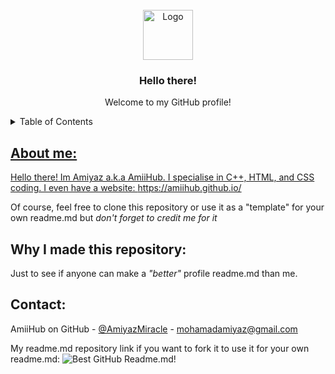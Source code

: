 <!-- README.MD LOGO -->
<br />
<div align="center">
  <a href="https://avatars.githubusercontent.com/u/105401901?v=4">
    <img src="https://avatars.githubusercontent.com/u/105401901?v=4" alt="Logo" width="80" height="80">
  </a>

  <h3 align="center">Hello there!</h3>

  <p align="center">
    Welcome to my GitHub profile!
  </p>
</div>



<!-- TABLE OF CONTENTS -->
<details>
  <summary>Table of Contents</summary>
  <ol>
    <li>
      <a href="https://github.com/AmiiHub/PldHacking">Favourite repository 1</a>
      <ul>
        <li><a href="https://github.com/AmiiHub/amiihub.github.io">Favourite repository 2</a></li>
      </ul>
        <li><a href=""Gmail</a></li>
    
  </ol>
</details>



<!-- ABOUT ME -->
## About me:

Hello there! Im Amiyaz a.k.a AmiiHub. I specialise in C++, HTML, and CSS coding. I even have a website: https://amiihub.github.io/

Of course, feel free to clone this repository or use it as a "template" for your own readme.md but *don't forget to credit me for it* 



<!-- WHY I MADE THIS REPOSITORY: -->
## Why I made this repository:

Just to see if anyone can make a *"better"* profile readme.md than me.

<!-- CONTACT -->
## Contact:

AmiiHub on GitHub - [@AmiyazMiracle](https://twitter.com/AmiyazMiracle) - mohamadamiyaz@gmail.com



My readme.md repository link if you want to fork it to use it for your own readme.md: ![Best GitHub Readme.md!](https://github.com/AmiiHub/AmiiHub)
